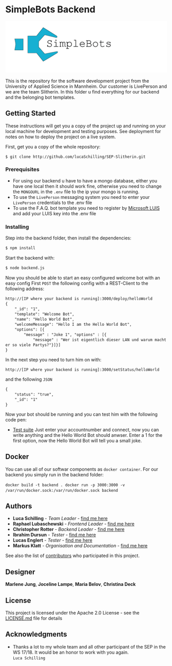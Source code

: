 # SimpleBots Backend

![SimpleBots Logo](../logo.png)

This is the repository for the software development project from the University of Applied Science in Mannheim. Our customer is LivePerson and we are the team Slitherin. In this folder u find everything for our backend and the belonging bot templates.

## Getting Started

These instructions will get you a copy of the project up and running on your local machine for development and testing purposes. See deployment for notes on how to deploy the project on a live system.

First, get you a copy of the whole repository:
```
$ git clone http://github.com/lucaSchilling/SEP-Slitherin.git
```

### Prerequisites

* For using our backend u have to have a mongo database, either you have one local then it should work fine,
otherwise you need to change the `MONGOURL` in the `.env` file to the ip your mongo is running.
* To use the `LivePerson` messaging system you need to enter your `LivePerson` credentials to the .env file
* To use the F.A.Q. bot template you need to register by [Microsoft LUIS](https://www.luis.ai/) and add your LUIS key into the .env file

### Installing

Step into the backend folder,
then install the dependencies:
```sh
$ npm install
```
Start the backend with:
```sh
$ node backend.js
```
Now you should be able to start an easy configured welcome bot with an easy config
First `POST` the following config with a REST-Client to the following address: 
```
http://[IP where your backend is running]:3000/deploy/helloWorld
{    
    "_id": "1",   
    "template": "Welcome Bot",   
    "name": "Hello World Bot",    
    "welcomeMessage": "Hello I am the Hello World Bot",    
    "options": [{   
        "message" : "Joke 1", "options" : [{    
            "message" : "Wer ist eigentlich dieser LAN und warum macht er so viele Partys?"}]}]        
}   
```
In the next step you need to turn him on with:
```
http://[IP where your backend is running]:3000/setStatus/helloWorld
```
and the following `JSON`
```
{    
    "status": "true",    
    "_id": "1"    
}    
```
Now your bot should be running and you can test him with the following code pen:
* [Test suite](https://codepen.io/liveperson/full/xRzXXd/)
Just enter your accountnumber and connect, now you can write anything and the Hello World Bot should anwser.
Enter a 1 for the first option, now the Hello World Bot will tell you a small joke. 

## Docker

You can use all of our softwar components as `docker container`.
For our backend you simply run in the backend folder:

``
docker build -t backend .
docker run -p 3000:3000 -v /var/run/docker.sock:/var/run/docker.sock backend
``

## Authors

* **Luca Schilling** - *Team Leader* - [find me here](https://github.com/lucaSchilling)
* **Raphael Lubaschewski** - *Frontend Leader* - [find me here](https://github.com/Raphi1524694)
* **Christopher Rotter** - *Backend Leader* - [find me here](https://github.com/ChristopherRotter)
* **Ibrahim Dursun** - *Tester* - [find me here](https://github.com/ibdursun)
* **Lucas Englert** - *Tester* - [find me here](https://github.com/Lucas964)
* **Markus Klatt** - *Organisation and Documentation* - [find me here](https://github.com/TPEMarkus)

See also the list of [contributors](https://github.com/lucaSchilling/SEP-Slitherin/contributors) who participated in this project.

## Designer

**Marlene Jung**, **Joceline Lampe**, **Maria Belov**, **Christina Deck**

## License

This project is licensed under the Apache 2.0 License - see the [LICENSE.md](../LICENSE.md) file for details

## Acknowledgments

* Thanks a lot to my whole team and all other participant of the SEP in the WS 17/18.
It would be an honor to work with you again.   
`Luca Schilling`
